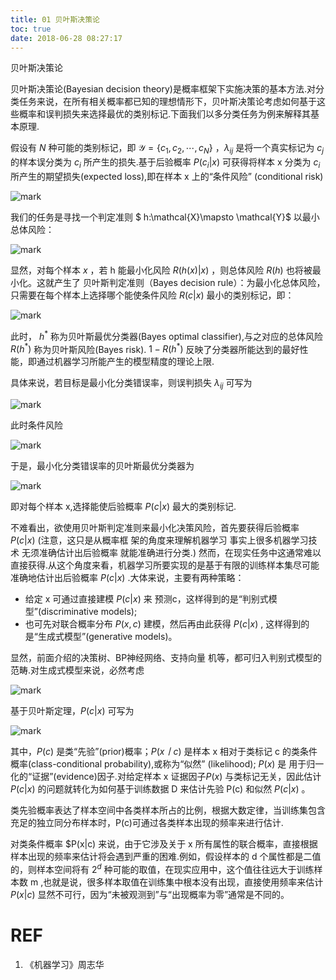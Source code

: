 ```yaml
---
title: 01 贝叶斯决策论
toc: true
date: 2018-06-28 08:27:17
---
```



贝叶斯决策论

贝叶斯决策论(Bayesian decision theory)是概率框架下实施决策的基本方法.对分类任务来说，在所有相关概率都已知的理想情形下，贝叶斯决策论考虑如何基于这些概率和误判损失来选择最优的类别标记.下面我们以多分类任务为例来解释其基本原理.


假设有 $N$ 种可能的类别标记，即 $\mathcal{Y}=\{c_1,c_2,\cdots ,c_N\}$ ，$\lambda_{ij}$ 是将一个真实标记为 $c_j$ 的样本误分类为 $c_i$ 所产生的损失.基于后验概率 $P(c_i | x)$ 可获得将样本 x 分类为 $c_i$ 所产生的期望损失(expected loss),即在样本 x 上的“条件风险” (conditional risk)

![mark](http://pacdb2bfr.bkt.clouddn.com/blog/image/180628/bGbD4882EH.png?imageslim)

我们的任务是寻找一个判定准则 $ h:\mathcal{X}\mapsto \mathcal{Y}$ 以最小总体风险：

![mark](http://pacdb2bfr.bkt.clouddn.com/blog/image/180628/j4ae1CAD3b.png?imageslim)


显然，对每个样本 $x$ ，若 h 能最小化风险 $R(h(x)|x)$ ，则总体风险 $R(h)$ 也将被最小化。这就产生了 贝叶斯判定准则（Bayes decision rule）：为最小化总体风险，只需要在每个样本上选择哪个能使条件风险 $R(c|x)$ 最小的类别标记，即：

![mark](http://pacdb2bfr.bkt.clouddn.com/blog/image/180628/a9f12JhhJ1.png?imageslim)

此时， $h^*$ 称为贝叶斯最优分类器(Bayes optimal classifier),与之对应的总体风险 $R(h^*)$ 称为贝叶斯风险(Bayes risk). $1 -R(h^*)$ 反映了分类器所能达到的最好性能，即通过机器学习所能产生的模型精度的理论上限.



具体来说，若目标是最小化分类错误率，则误判损失 $\lambda_{ij}$ 可写为

![mark](http://pacdb2bfr.bkt.clouddn.com/blog/image/180628/fBcIGFkBgC.png?imageslim)


此时条件风险

![mark](http://pacdb2bfr.bkt.clouddn.com/blog/image/180628/cBDahibgFB.png?imageslim)

于是，最小化分类错误率的贝叶斯最优分类器为

![mark](http://pacdb2bfr.bkt.clouddn.com/blog/image/180628/egi8mE8bi0.png?imageslim)


即对每个样本 x,选择能使后验概率 $P(c|x)$ 最大的类别标记.

不难看出，欲使用贝叶斯判定准则来最小化决策风险，首先要获得后验概率 $P(c|x)$ (注意，这只是从概率框 架的角度来理解机器学习 事实上很多机器学习技术 无须准确估计出后验概率 就能准确进行分类.)
然而，在现实任务中这通常难以直接获得.从这个角度来看，机器学习所要实现的是基于有限的训练样本集尽可能准确地估计出后验概率 $P(c|x)$ .大体来说，主要有两种策略：

- 给定 x 可通过直接建模  $P(c|x)$ 来 预测c，这样得到的是“判别式模型”(discriminative models);
- 也可先对联合概率分布  $P(x,c)$ 建模，然后再由此获得 $P(c|x)$ , 这样得到的是“生成式模型”(generative models)。

显然，前面介绍的决策树、BP神经网络、支持向量 机等，都可归入判别式模型的范畴.对生成式模型来说，必然考虑

![mark](http://pacdb2bfr.bkt.clouddn.com/blog/image/180628/FcBF66Lm4g.png?imageslim)

基于贝叶斯定理，$P(c|x)$ 可写为

![mark](http://pacdb2bfr.bkt.clouddn.com/blog/image/180628/6dGc20EkaF.png?imageslim)


其中，$P(c)$ 是类“先验”(prior)概率；$P(x丨c)$ 是样本 x 相对于类标记 c 的类条件概率(class-conditional probability),或称为“似然” (likelihood); $P(x)$ 是 用于归一化的“证据”(evidence)因子.对给定样本 x 证据因子$P(x)$ 与类标记无关，因此估计 $P(c|x)$ 的问题就转化为如何基于训练数据 D 来估计先验 P(c) 和似然  $P(c|x)$ 。

类先验概率表达了样本空间中各类样本所占的比例，根据大数定律，当训练集包含充足的独立同分布样本时，P(c)可通过各类样本出现的频率来进行估计.

对类条件概率 $P(x|c) 来说，由于它涉及关于 x 所有属性的联合概率，直接根据样本出现的频率来估计将会遇到严重的困难.例如，假设样本的 d 个属性都是二值的，则样本空间将有 $2^d$ 种可能的取值，在现实应用中，这个值往往远大于训练样本数 m ,也就是说，很多样本取值在训练集中根本没有出现，直接使用频率来估计 $P(x|c)$ 显然不可行，因为“未被观测到”与“出现概率为零”通常是不同的。











# REF
1. 《机器学习》周志华
